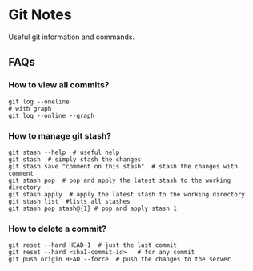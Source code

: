 Git Notes
====================

Useful git information and commands.


FAQs
------------

### How to view all commits?

    git log --oneline
    # with graph
    git log --online --graph

### How to manage git stash?

    git stash --help  # useful help
    git stash  # simply stash the changes
    git stash save "comment on this stash"  # stash the changes with comment
    git stash pop  # pop and apply the latest stash to the working directory
    git stash apply  # apply the latest stash to the working directory
    git stash list  #lists all stashes
    git stash pop stash@{1} # pop and apply stash 1

### How to delete a commit?

    git reset --hard HEAD~1  # just the last commit
    git reset --hard <sha1-commit-id>   # for any commit
    git push origin HEAD --force  # push the changes to the server

